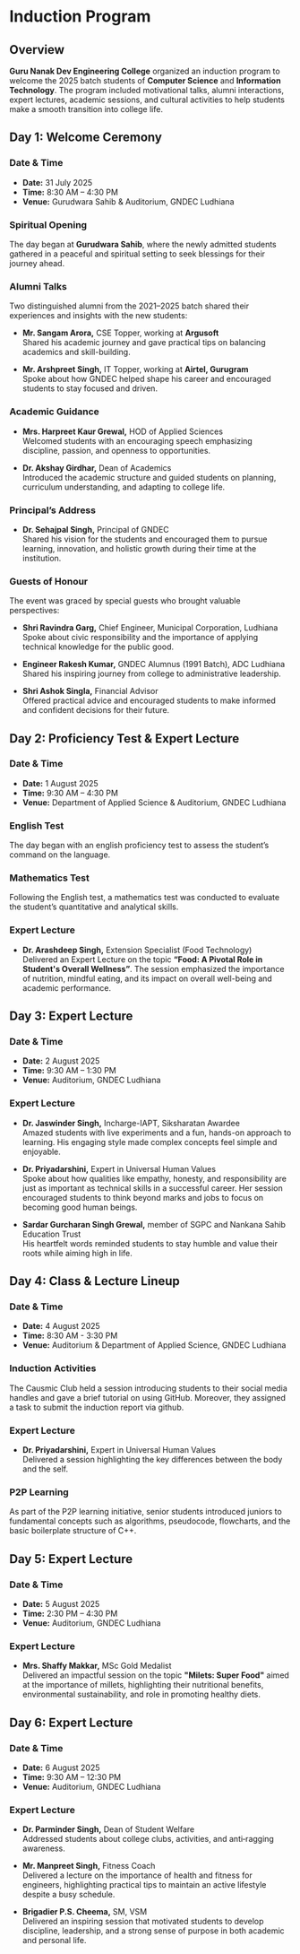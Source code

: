 # Induction Program

## Overview
**Guru Nanak Dev Engineering College** organized an induction program to welcome the 2025 batch students of **Computer Science** and **Information Technology**. The program included motivational talks, alumni interactions, expert lectures, academic sessions, and cultural activities to help students make a smooth transition into college life.

## Day 1: Welcome Ceremony
### Date & Time
- **Date:** 31 July 2025  
- **Time:** 8:30 AM – 4:30 PM  
- **Venue:** Gurudwara Sahib & Auditorium, GNDEC Ludhiana

### Spiritual Opening
The day began at **Gurudwara Sahib**, where the newly admitted students gathered in a peaceful and spiritual setting to seek blessings for their journey ahead.

### Alumni Talks
Two distinguished alumni from the 2021–2025 batch shared their experiences and insights with the new students:
- **Mr. Sangam Arora,** CSE Topper, working at **Argusoft**   
  Shared his academic journey and gave practical tips on balancing academics and skill-building.
  
- **Mr. Arshpreet Singh,** IT Topper, working at **Airtel, Gurugram**  
  Spoke about how GNDEC helped shape his career and encouraged students to stay focused and driven.

### Academic Guidance
- **Mrs. Harpreet Kaur Grewal,** HOD of Applied Sciences  
  Welcomed students with an encouraging speech emphasizing discipline, passion, and openness to opportunities.
  
- **Dr. Akshay Girdhar,** Dean of Academics  
  Introduced the academic structure and guided students on planning, curriculum understanding, and adapting to college life.

### Principal’s Address
- **Dr. Sehajpal Singh,** Principal of GNDEC  
  Shared his vision for the students and encouraged them to pursue learning, innovation, and holistic growth during their time at the institution.

### Guests of Honour
The event was graced by special guests who brought valuable perspectives:

- **Shri Ravindra Garg,** Chief Engineer, Municipal Corporation, Ludhiana  
  Spoke about civic responsibility and the importance of applying technical knowledge for the public good.
  
- **Engineer Rakesh Kumar,** GNDEC Alumnus (1991 Batch), ADC Ludhiana  
  Shared his inspiring journey from college to administrative leadership.
  
- **Shri Ashok Singla,** Financial Advisor  
  Offered practical advice and encouraged students to make informed and confident decisions for their future.

## Day 2: Proficiency Test & Expert Lecture
### Date & Time
- **Date:** 1 August 2025  
- **Time:** 9:30 AM – 4:30 PM 
- **Venue:** Department of Applied Science & Auditorium, GNDEC Ludhiana

### English Test
The day began with an english proficiency test to assess the student’s command on the language.

### Mathematics Test
Following the English test, a mathematics test was conducted to evaluate the student’s quantitative and analytical skills.

### Expert Lecture
- **Dr. Arashdeep Singh,** Extension Specialist (Food Technology)   
  Delivered an Expert Lecture on the topic **“Food: A Pivotal Role in Student's Overall Wellness”**. The session emphasized the importance of nutrition, mindful eating, and its     impact on overall well-being and academic performance.

## Day 3: Expert Lecture
### Date & Time
- **Date:** 2 August 2025  
- **Time:** 9:30 AM – 1:30 PM 
- **Venue:** Auditorium, GNDEC Ludhiana

### Expert Lecture
- **Dr. Jaswinder Singh,** Incharge-IAPT, Siksharatan Awardee   
  Amazed students with live experiments and a fun, hands-on approach to learning. His engaging style made complex concepts feel simple and enjoyable.
  
- **Dr. Priyadarshini,** Expert in Universal Human Values  
  Spoke about how qualities like empathy, honesty, and responsibility are just as important as technical skills in a successful career. Her session encouraged students to           think beyond marks and jobs to focus on becoming good human beings.

- **Sardar Gurcharan Singh Grewal,** member of SGPC and Nankana Sahib Education Trust  
  His heartfelt words reminded students to stay humble and value their roots while aiming high in life.

## Day 4: Class & Lecture Lineup
### Date & Time
- **Date:** 4 August 2025
- **Time:** 8:30 AM - 3:30 PM
- **Venue:** Auditorium & Department of Applied Science, GNDEC Ludhiana

### Induction Activities
The Causmic Club held a session introducing students to their social media handles and gave a brief tutorial on using GitHub. Moreover, they assigned a task to submit the induction report via github.

### Expert Lecture
- **Dr. Priyadarshini,** Expert in Universal Human Values  
  Delivered a session highlighting the key differences between the body and the self.

### P2P Learning
As part of the P2P learning initiative, senior students introduced juniors to fundamental concepts such as algorithms, pseudocode, flowcharts, and the basic boilerplate structure of C++.

## Day 5: Expert Lecture
### Date & Time
- **Date:** 5 August 2025  
- **Time:** 2:30 PM – 4:30 PM 
- **Venue:** Auditorium, GNDEC Ludhiana

### Expert Lecture
- **Mrs. Shaffy Makkar,** MSc Gold Medalist   
  Delivered an impactful session on the topic **"Milets: Super Food"** aimed at the importance of millets, highlighting their nutritional benefits, environmental
  sustainability, and role in promoting healthy diets.

## Day 6: Expert Lecture
### Date & Time
- **Date:** 6 August 2025  
- **Time:** 9:30 AM – 12:30 PM 
- **Venue:** Auditorium, GNDEC Ludhiana

### Expert Lecture
- **Dr. Parminder Singh,** Dean of Student Welfare  
  Addressed students about college clubs, activities, and anti‑ragging awareness.
  
- **Mr. Manpreet Singh,** Fitness Coach  
  Delivered a lecture on the importance of health and fitness for engineers, highlighting practical tips to maintain an active lifestyle despite a busy schedule.
  
- **Brigadier P.S. Cheema,** SM, VSM  
  Delivered an inspiring session that motivated students to develop discipline, leadership, and a strong sense of purpose in both academic and personal life.
